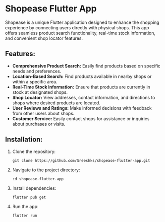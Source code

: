 
# Shopease Flutter App

Shopease is a unique Flutter application designed to enhance the shopping experience by connecting users directly with physical shops. This app offers seamless product search functionality, real-time stock information, and convenient shop locator features.

## Features:

- **Comprehensive Product Search:** Easily find products based on specific needs and preferences.
- **Location-Based Search:** Find products available in nearby shops or within a specific area.
- **Real-Time Stock Information:** Ensure that products are currently in stock at designated shops.
- **Shop Locator:** View addresses, contact information, and directions to shops where desired products are located.
- **User Reviews and Ratings:** Make informed decisions with feedback from other users about shops.
- **Customer Service:** Easily contact shops for assistance or inquiries about purchases or visits.

## Installation:

1. Clone the repository:

    ```
    git clone https://github.com/Sreeshks/shopease-flutter-app.git
    ```

2. Navigate to the project directory:

    ```
    cd shopease-flutter-app
    ```

3. Install dependencies:

    ```
    flutter pub get
    ```

4. Run the app:

    ```
    flutter run
    ```

